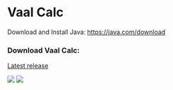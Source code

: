<h1>Vaal Calc</h1>
<p>Download and Install Java:&nbsp;<a href="https://java.com/download">https://java.com/download</a></p>
<p><h3>Download Vaal Calc:</h3> <a href="https://github.com/ThomasJazz/VaalCalc/releases">Latest release</a></p>
<img src="https://i.imgur.com/psy5Hyi.png">
<img src="https://i.imgur.com/r5v0SWv.png">
